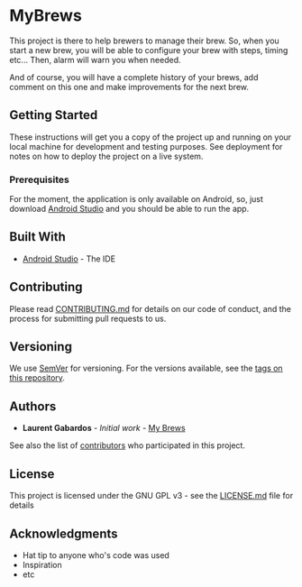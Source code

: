 # MyBrews

This project is there to help brewers to manage their brew. 
So, when you start a new brew, you will be able to configure your brew with steps, timing etc... 
Then, alarm will warn you when needed.

And of course, you will have a complete history of your brews, add comment on this one and make improvements for the next brew.

## Getting Started

These instructions will get you a copy of the project up and running on your local machine for development and testing purposes. See deployment for notes on how to deploy the project on a live system.

### Prerequisites

For the moment, the application is only available on Android, so, just download [Android Studio](https://developer.android.com/studio/index.html) and you should be able to run the app.

## Built With

* [Android Studio](https://developer.android.com/studio/index.html) - The IDE

## Contributing

Please read [CONTRIBUTING.md](CONTRIBUTING.md) for details on our code of conduct, and the process for submitting pull requests to us.

## Versioning

We use [SemVer](http://semver.org/) for versioning. For the versions available, see the [tags on this repository](https://github.com/lgabardos/MyBrews/tags). 

## Authors

* **Laurent Gabardos** - *Initial work* - [My Brews](https://github.com/lgabardos/MyBrews)

See also the list of [contributors](https://github.com/lgabardos/MyBrews/contributors) who participated in this project.

## License

This project is licensed under the GNU GPL v3 - see the [LICENSE.md](LICENSE.md) file for details

## Acknowledgments

* Hat tip to anyone who's code was used
* Inspiration
* etc
